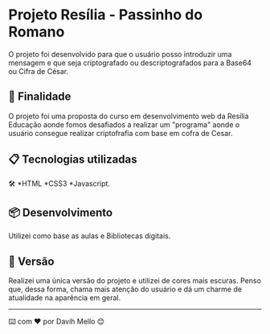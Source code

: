 # Projeto Resília - Passinho do Romano

O projeto foi desenvolvido para que o usuário posso introduzir uma mensagem e que seja criptografado ou descriptografados para a Base64 ou Cifra de César.


## 🚀 Finalidade

O projeto foi uma proposta do curso em desenvolvimento web da Resília Educação aonde fomos desafiados a realizar um "programa" aonde o usuário consegue realizar criptofrafia com base em cofra de Cesar.

## 📋 Tecnologias utilizadas

🛠️
*HTML
*CSS3
*Javascript.

## 📦 Desenvolvimento

Utilizei como base as aulas e Bibliotecas digitais.



## 📄 Versão
Realizei uma única versão do projeto e utilizei de cores mais escuras. Penso que, dessa forma, chama mais atenção do usuário e dá um charme de atualidade na aparência em geral.
 

---
⌨️ com ❤️ por Davih Mello 😊



